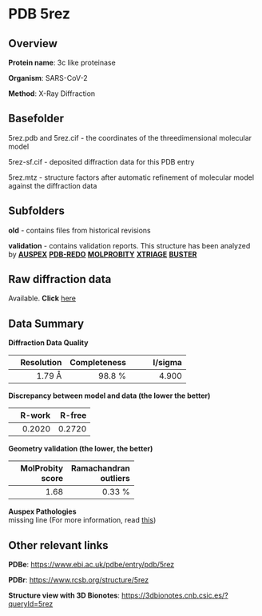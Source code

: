 # PDB 5rez

## Overview

**Protein name**: 3c like proteinase

**Organism**: SARS-CoV-2

**Method**: X-Ray Diffraction

## Basefolder

5rez.pdb and 5rez.cif - the coordinates of the threedimensional molecular model

5rez-sf.cif - deposited diffraction data for this PDB entry

5rez.mtz - structure factors after automatic refinement of molecular model against the diffraction data

## Subfolders



**old** - contains files from historical revisions

**validation** - contains validation reports. This structure has been analyzed by [**AUSPEX**](https://github.com/thorn-lab/coronavirus_structural_task_force/tree/master/pdb/3c_like_proteinase/SARS-CoV-2/5rez/validation/auspex) [**PDB-REDO**](https://github.com/thorn-lab/coronavirus_structural_task_force/tree/master/pdb/3c_like_proteinase/SARS-CoV-2/5rez/validation/pdb-redo) [**MOLPROBITY**](https://github.com/thorn-lab/coronavirus_structural_task_force/tree/master/pdb/3c_like_proteinase/SARS-CoV-2/5rez/validation/molprobity) [**XTRIAGE**](https://github.com/thorn-lab/coronavirus_structural_task_force/blob/master/pdb/3c_like_proteinase/SARS-CoV-2/5rez/validation/Xtriage_output.log) [**BUSTER**](https://www.globalphasing.com/buster/wiki/index.cgi?Covid19Pdb5REZ) 



## Raw diffraction data

Available. **Click** [here](https://zenodo.org/record/3731036) 

## Data Summary
**Diffraction Data Quality**

|   | Resolution | Completeness| I/sigma |
|---|-------------:|----------------:|--------------:|
|   |1.79 Å|98.8  %|<img width=50/>4.900|

**Discrepancy between model and data (the lower the better)**

|   | **R-work**| **R-free**   
|---|-------------:|----------------:|           
||  0.2020|  0.2720|

**Geometry validation (the lower, the better)**

|   |**MolProbity<br>score**| **Ramachandran<br>outliers** 
|---|-------------:|----------------:|
||  1.68|  0.33 %|

**Auspex Pathologies**<br> missing line (For more information, read [this](https://github.com/thorn-lab/coronavirus_structural_task_force/blob/master/pdb/3c_like_proteinase/SARS-CoV-2/5rez/validation/auspex/5rez_auspex_comments.txt))

 



## Other relevant links 
**PDBe**:  https://www.ebi.ac.uk/pdbe/entry/pdb/5rez
 
**PDBr**: https://www.rcsb.org/structure/5rez 

**Structure view with 3D Bionotes**: https://3dbionotes.cnb.csic.es/?queryId=5rez

